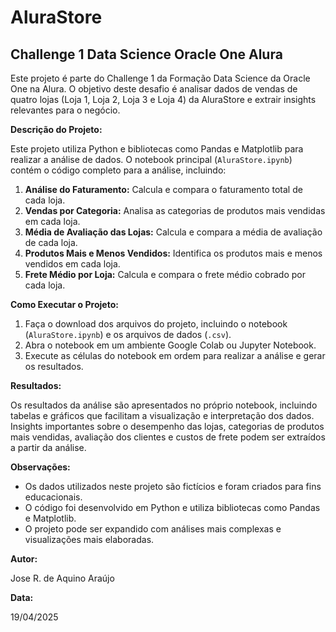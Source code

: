 # AluraStore

## Challenge 1 Data Science Oracle One Alura

Este projeto é parte do Challenge 1 da Formação Data Science da Oracle One na Alura. O objetivo deste desafio é analisar dados de vendas de quatro lojas (Loja 1, Loja 2, Loja 3 e Loja 4) da AluraStore e extrair insights relevantes para o negócio.

**Descrição do Projeto:**

Este projeto utiliza Python e bibliotecas como Pandas e Matplotlib para realizar a análise de dados. O notebook principal (`AluraStore.ipynb`) contém o código completo para a análise, incluindo:

1. **Análise do Faturamento:** Calcula e compara o faturamento total de cada loja.
2. **Vendas por Categoria:** Analisa as categorias de produtos mais vendidas em cada loja.
3. **Média de Avaliação das Lojas:** Calcula e compara a média de avaliação de cada loja.
4. **Produtos Mais e Menos Vendidos:** Identifica os produtos mais e menos vendidos em cada loja.
5. **Frete Médio por Loja:** Calcula e compara o frete médio cobrado por cada loja.

**Como Executar o Projeto:**

1. Faça o download dos arquivos do projeto, incluindo o notebook (`AluraStore.ipynb`) e os arquivos de dados (`.csv`).
2. Abra o notebook em um ambiente Google Colab ou Jupyter Notebook.
3. Execute as células do notebook em ordem para realizar a análise e gerar os resultados.

**Resultados:**

Os resultados da análise são apresentados no próprio notebook, incluindo tabelas e gráficos que facilitam a visualização e interpretação dos dados. Insights importantes sobre o desempenho das lojas, categorias de produtos mais vendidas, avaliação dos clientes e custos de frete podem ser extraídos a partir da análise.

**Observações:**

- Os dados utilizados neste projeto são fictícios e foram criados para fins educacionais.
- O código foi desenvolvido em Python e utiliza bibliotecas como Pandas e Matplotlib.
- O projeto pode ser expandido com análises mais complexas e visualizações mais elaboradas.

**Autor:**

Jose R. de Aquino Araújo

**Data:**

19/04/2025
